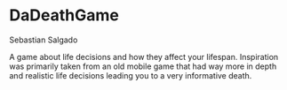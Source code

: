 # DaDeathGame
Sebastian Salgado

A game about life decisions and how they affect your lifespan. Inspiration was primarily taken from an old mobile game that had way more in depth and realistic life decisions leading you to a very informative death.